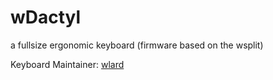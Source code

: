# wDactyl
a fullsize ergonomic keyboard
(firmware based on the wsplit)


Keyboard Maintainer: [wlard](https://github.com/janlunge)  

